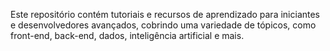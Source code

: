 Este repositório contém tutoriais e recursos de aprendizado para iniciantes e desenvolvedores avançados, cobrindo uma variedade de tópicos, como front-end, back-end, dados, inteligência artificial e mais.
